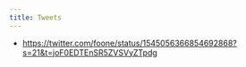 ```yaml
---
title: Tweets
---
```


- https://twitter.com/foone/status/1545056366854692868?s=21&t=joF0EDTEnSR5ZVSVyZTpdg
